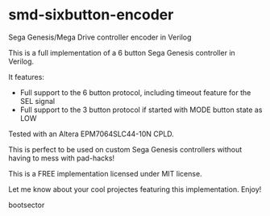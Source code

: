 # smd-sixbutton-encoder
Sega Genesis/Mega Drive controller encoder in Verilog

This is a full implementation of a 6 button Sega Genesis controller in Verilog.

It features:

- Full support to the 6 button protocol, including timeout feature for the SEL signal
- Full support to the 3 button protocol if started with MODE button state as LOW

Tested with an Altera EPM7064SLC44-10N CPLD.

This is perfect to be used on custom Sega Genesis controllers without having to mess with pad-hacks!

This is a FREE implementation licensed under MIT license.

Let me know about your cool projectes featuring this implementation. Enjoy!

bootsector
